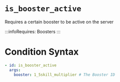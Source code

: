 # `is_booster_active`

Requires a certain booster to be active on the server

:::infoRequires:
Boosters
:::
# Condition Syntax
```yaml
- id: is_booster_active
  args:
    booster: 1_5skill_multiplier # The Booster ID
```

